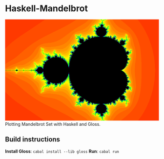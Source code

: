 # Haskell-Mandelbrot
![Mandelbrot set](preview.png)
Plotting Mandelbrot Set with Haskell and Gloss.
## Build instructions
**Install Gloss**: `cabal install --lib gloss`
**Run**: `cabal run`
